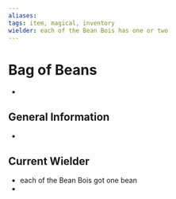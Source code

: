 ```yaml
---
aliases: 
tags: item, magical, inventory
wielder: each of the Bean Bois has one or two
---
```


# Bag of Beans

- 

## General Information
- 

## Current Wielder
- each of the Bean Bois got one bean
- 

